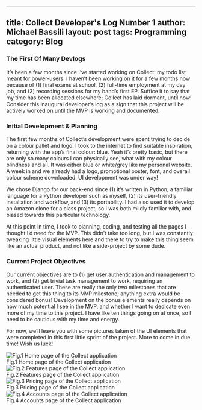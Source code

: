  ---
title: Collect Developer's Log Number 1
author: Michael Bassili
layout: post
tags: Programming
category: Blog
---

### The First Of Many Devlogs

It’s been a few months since I’ve started working on Collect: my todo list meant for power-users. I haven’t been working on it for a few months now because of (1) final exams at school, (2) full-time employment at my day job, and (3) recording sessions for my band’s first EP. Suffice it to say that my time has been allocated elsewhere; Collect has laid dormant, until now! Consider this inaugural developer’s log as a sign that this project will be actively worked on until the MVP is working and documented. 

### Initial Development & Planning

The first few months of Collect’s development were spent trying to decide on a colour pallet and logo. I took to the internet to find suitable inspiration, returning with the app’s final colour: blue. Yeah it’s pretty basic, but there are only so many colours I can physically see, what with my colour blindness and all. It was either blue or white/grey like my personal website. A week in and we already had a logo, promotional poster, font, and overall colour scheme downloaded. UI development was under way!

We chose Django for our back-end since (1) it’s written in Python, a familiar language for a Python developer such as myself, (2) its user-friendly installation and workflow, and (3) its portability. I had also used it to develop an Amazon clone for a class project, so I was both mildly familiar with, and biased towards this particular technology.

At this point in time, I took to planning, coding, and testing all the pages I thought I’d need for the MVP. This didn’t take too long, but I was constantly tweaking little visual elements here and there to try to make this thing seem like an actual product, and not like a side-project by some dude. 

### Current Project Objectives

Our current objectives are to (1) get user authentication and management to work, and (2) get trivial task management to work, requiring an authenticated user. These are really the only two milestones that are needed to get this thing to its MVP milestone; anything extra would be considered bonus! Development on the bonus elements really depends on how much potential I see in the MVP, and whether I want to dedicate even more of my time to this project. I have like ten things going on at once, so I need to be cautious with my time and energy.

For now, we’ll leave you with some pictures taken of the UI elements that were completed in this first little sprint of the project. More to come in due time! Wish us luck!

<img id="aboutPhoto" src="{{site.baseurl}}/assets/collectDevlog1/collect-homepage.png" alt="Fig.1 Home page of the Collect application">
<figcaption>Fig.1 Home page of the Collect application</figcaption>

<img id="aboutPhoto" src="{{site.baseurl}}/assets/collectDevlog1/collect-features.png" alt="Fig.2 Features page of the Collect application">
<figcaption>Fig.2 Features page of the Collect application</figcaption>

<img id="aboutPhoto" src="{{site.baseurl}}/assets/collectDevlog1/collect-pricing.png" alt="Fig.3 Pricing page of the Collect application">
<figcaption>Fig.3 Pricing page of the Collect application</figcaption>

<img id="aboutPhoto" src="{{site.baseurl}}/assets/collectDevlog1/collect-accounts.png" alt="Fig.4 Accounts page of the Collect application">
<figcaption>Fig.4 Accounts page of the Collect application</figcaption>